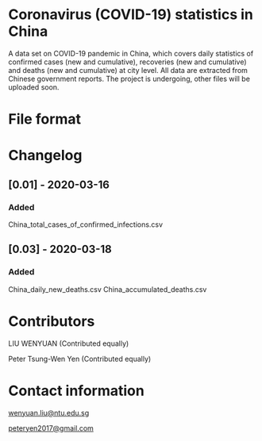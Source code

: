 # Coronavirus (COVID-19) statistics in China

A data set on COVID-19 pandemic in China, which covers daily statistics of confirmed cases (new and cumulative), recoveries (new and cumulative) and deaths (new and cumulative) at city level.
All data are extracted from Chinese government reports.
The project is undergoing, other files will be uploaded soon.

# File format

# Changelog

## [0.01] - 2020-03-16

### Added
China_total_cases_of_confirmed_infections.csv

## [0.03] - 2020-03-18

### Added
China_daily_new_deaths.csv
China_accumulated_deaths.csv


# Contributors
LIU WENYUAN (Contributed equally)

Peter Tsung-Wen Yen (Contributed equally)

# Contact information
wenyuan.liu@ntu.edu.sg

peteryen2017@gmail.com
